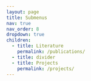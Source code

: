 ```yaml
---
layout: page
title: Submenus
nav: true
nav_order: 8
dropdown: true
children:
  - title: Literature
    permalink: /publications/
  - title: divider
  - title: Projects
    permalink: /projects/
---
```

